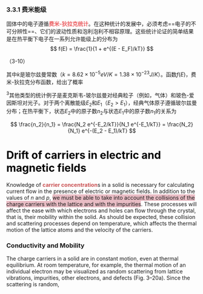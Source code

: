 ### 3.3.1 费米能级
固体中的电子遵循<span style="font-weight:bold; color:rgb(236, 95, 98)">费米-狄拉克统计</span>。在这种统计的发展中，必须考虑==电子的不可分辨性==、它们的波动性质和泡利泡利不相容原理。这些统计论证的简单结果是在热平衡下电子在一系列允许能级上的分布为
$$
f(E) = \frac{1}{1 + e^{(E - E_F)/kT}}
$$

（3-10）

其中$k$是玻尔兹曼常数（$k = 8.62 \times 10^{-5} eV/K = 1.38 \times 10^{-23} J/K$）。函数$f(E)$，费米-狄拉克分布函数，给出了概率

$^3$其他类型的统计例子是麦克斯韦-玻尔兹曼对经典粒子（例如，气体）和玻色-爱因斯坦对光子。对于两个离散能级$E_2$和$E_1$（$E_2 > E_1$），经典气体原子遵循玻尔兹曼分布；在热平衡下，状态$E_2$中的原子数$n_2$与状态$E_1$中的原子数$n_1$的关系为

$$
\frac{n_2}{n_1} = \frac{N_2 e^{-E_2/kT}}{N_1 e^{-E_1/kT}} = \frac{N_2}{N_1} e^{-(E_2 - E_1)/kT}
$$

# <font color="#000000">Drift of carriers in electric and magnetic fields</font>

Knowledge of <span style="font-weight:bold; color:rgb(202, 83, 85)">carrier concentration</span>s in a solid is necessary for calculating current flow in the presence of electric or magnetic fields. In addition to the values of $n$ and $p$, <span style="background:rgba(215, 135, 150, 0.55)">we must be able to take into account the collisions of the charge carriers with the lattice and with the impurities</span>. These processes will affect the ease with which electrons and holes can flow through the crystal, that is, their mobility within the solid. As should be expected, these collision and scattering processes depend on temperature, which affects the thermal motion of the lattice atoms and the velocity of the carriers.

### Conductivity and Mobility

The charge carriers in a solid are in constant motion, even at thermal equilibrium. At room temperature, for example, the thermal motion of an individual electron may be visualized as random scattering from lattice vibrations, impurities, other electrons, and defects (Fig. 3–20a). Since the scattering is random,